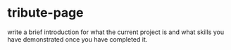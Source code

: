 # tribute-page
write a brief introduction for what the current project is and what skills you have demonstrated once you have completed it.

<!-- A tribute page to Kurt Cobain.
In order to complete it I had to use html and CSS.
-->
